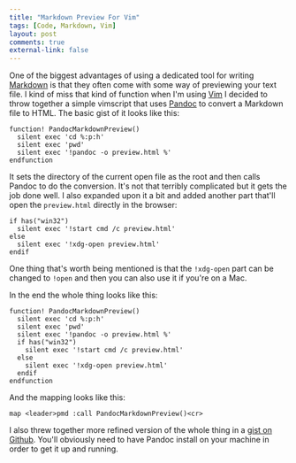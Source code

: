```yaml
---
title: "Markdown Preview For Vim"
tags: [Code, Markdown, Vim]
layout: post
comments: true
external-link: false
---
```


One of the biggest advantages of using a dedicated tool for writing [Markdown](http://daringfireball.net/projects/markdown/ "Markdown") is that they often come with some way of previewing your text file. I kind of miss that kind of function when I'm using [Vim](http://www.vim.org/ "Vim") I decided to throw together a simple vimscript that uses [Pandoc](http://johnmacfarlane.net/pandoc/ "Pandoc") to convert a Markdown file to HTML. The basic gist of it looks like this:

    function! PandocMarkdownPreview()
      silent exec 'cd %:p:h'
      silent exec 'pwd'
      silent exec '!pandoc -o preview.html %'
    endfunction

It sets the directory of the current open file as the root and then calls Pandoc to do the conversion. It's not that terribly complicated but it gets the job done well. I also expanded upon it a bit and added another part that'll open the `preview.html` directly in the browser:

    if has("win32")
      silent exec '!start cmd /c preview.html'
    else
      silent exec '!xdg-open preview.html'
    endif

One thing that's worth being mentioned is that the `!xdg-open` part can be changed to `!open` and then you can also use it if you're on a Mac.

In the end the whole thing looks like this:

    function! PandocMarkdownPreview()
      silent exec 'cd %:p:h'
      silent exec 'pwd'
      silent exec '!pandoc -o preview.html %'
      if has("win32")
        silent exec '!start cmd /c preview.html'
      else
        silent exec '!xdg-open preview.html'
      endif
    endfunction

And the mapping looks like this:

    map <leader>pmd :call PandocMarkdownPreview()<cr>

I also threw together more refined version of the whole thing in a [gist on Github](https://gist.github.com/4649514 "Pandoc Markdown Preview on GitHub"). You'll obviously need to have Pandoc install on your machine in order to get it up and running.
